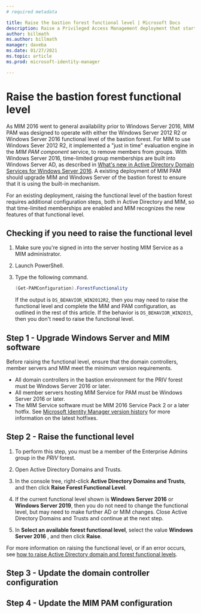 ```yaml
---
# required metadata

title: Raise the bastion forest functional level | Microsoft Docs
description: Raise a Privileged Access Management deployment that started with Windows Server 2012 R2 functional level to the Windows Server 2016 functional level.
author: billmath
ms.author: billmath
manager: daveba
ms.date: 01/27/2021
ms.topic: article
ms.prod: microsoft-identity-manager

---
```

# Raise the bastion forest functional level

As MIM 2016 went to general availability prior to Windows Server 2016, MIM PAM was designed to operate with either the Windows Server 2012 R2 or Windows Server 2016 functional level of the bastion forest.  For MIM to use Windows Sever 2012 R2, it implemented a "just in time" evaluation engine in the *MIM PAM component* service, to remove members from groups.  With Windows Server 2016, time-limited group memberships are built into Windows Server AD, as described in [What's new in Active Directory Domain Services for Windows Server 2016](/windows-server/identity/whats-new-active-directory-domain-services).  A existing deployment of MIM PAM should upgrade MIM and Windows Server of the bastion forest to ensure that it is using the built-in mechanism.

For an existing deployment, raising the functional level of the bastion forest requires additional configuration steps, both in Active Directory and MIM, so that time-limited memberships are enabled and MIM recognizes the new features of that functional level.

## Checking if you need to raise the functional level

1. Make sure you're signed in into the server hosting MIM Service as a MIM administrator.
2. Launch PowerShell.
3. Type the following command.

    ```powershell
    (Get-PAMConfiguration).ForestFunctionality
    ```

    If the output is `DS_BEHAVIOR_WIN2012R2`, then you may need to raise the functional level and complete the MIM and PAM configuration, as outlined in the rest of this article.  If the behavior is `DS_BEHAVIOR_WIN2015`, then you don't need to raise the functional level.

## Step 1 - Upgrade Windows Server and MIM software

Before raising the functional level, ensure that the domain controllers, member servers and MIM meet the minimum version requirements.

* All domain controllers in the bastion environment for the PRIV forest must be Windows Server 2016 or later.
* All member servers hosting MIM Service for PAM must be Windows Server 2016 or later.
* The MIM Service software must be MIM 2016 Service Pack 2 or a later hotfix.  See [Microsoft Identity Manager version history](../reference/version-history.md) for more information on the latest hotfixes.

## Step 2 - Raise the functional level

1. To perform this step, you must be a member of the Enterprise Admins group in the *PRIV* forest.

2. Open Active Directory Domains and Trusts.

3. In the console tree, right-click **Active Directory Domains and Trusts**, and then click **Raise Forest Functional Level**.

4. If the current functional level shown is **Windows Server 2016** or **Windows Server 2019**, then you do not need to change the functional level, but may need to make further AD or MIM changes.  Close Active Directory Domains and Trusts and continue at the next step.

5. In **Select an available forest functional level**, select the value **Windows Server 2016** , and then click **Raise**.

For more information on raising the functional level, or if an error occurs, see [how to raise Active Directory domain and forest functional levels](/troubleshoot/windows-server/identity/raise-active-directory-domain-forest-functional-levels).

## Step 3 - Update the domain controller configuration

## Step 4 - Update the MIM PAM configuration


